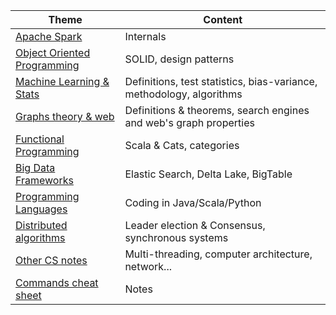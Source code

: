 |Theme|Content|
|--|--|
|[Apache Spark](spark.html)|Internals|
|[Object Oriented Programming](OOP.html)|SOLID, design patterns|
|[Machine Learning & Stats](ML.html)|Definitions, test statistics, bias-variance, methodology, algorithms|
|[Graphs theory & web](graph.html)|Definitions & theorems, search engines and web's graph properties|
|[Functional Programming](FP.html)|Scala & Cats, categories|
|[Big Data Frameworks](bd.html)|Elastic Search, Delta Lake, BigTable|
|[Programming Languages](pl.html)|Coding in Java/Scala/Python|
|[Distributed algorithms](da.html)|Leader election & Consensus, synchronous systems|
|[Other CS notes](div.html)|Multi-threading, computer architecture, network...|
|[Commands cheat sheet](cmd.html)|Notes |
<!--stackedit_data:
eyJoaXN0b3J5IjpbMTcwODM2MzIwNl19
-->